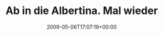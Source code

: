 ---
retweeted: false
source: <a href="http://twitter.com" rel="nofollow">Twitter Web Client</a>
entities:
  hashtags:
  - text: Kulissenwechsel
    indices:
    - '32'
    - '48'
  symbols: []
  user_mentions: []
  urls: []
display_text_range:
- '0'
- '59'
favorite_count: '0'
id_str: '1718401796'
truncated: false
retweet_count: '0'
id: '1718401796'
created_at: Wed May 06 17:07:19 +0000 2009
favorited: false
full_text: 'Ab in die Albertina. Mal wieder #Kulissenwechsel gebraucht.'
lang: de
tags:
- Kulissenwechsel
- pesos:twitter
date: '2009-05-06T17:07:19+00:00'
src: https://twitter.com/bascht/status/1718401796
original_url: https://twitter.com/bascht/status/1718401796
type: twitter_tweet
text: 'Ab in die Albertina. Mal wieder #Kulissenwechsel gebraucht.'
title: Ab in die Albertina. Mal wieder

---